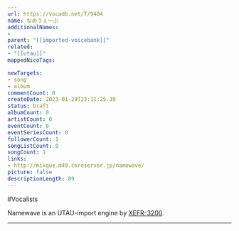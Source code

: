 ```yaml
---
url: https://vocadb.net/T/9404
name: なめうぇーぶ
additionalNames: 
- 
parent: "[[imported-voicebank]]"
related:
- "[[utau]]"
mappedNicoTags:

newTargets:
- song
- album
commentCount: 0
createDate: 2023-01-29T23:11:25.39
status: Draft
albumCount: 0
artistCount: 0
eventCount: 0
eventSeriesCount: 0
followerCount: 1
songListCount: 0
songCount: 1
links: 
- http://mixque.m49.coreserver.jp/namewave/
picture: false
descriptionLength: 89
---
```


#Vocalists

Namewave is an UTAU-import engine by [XEFR-3200](https://www.nicovideo.jp/user/10165793).

---

